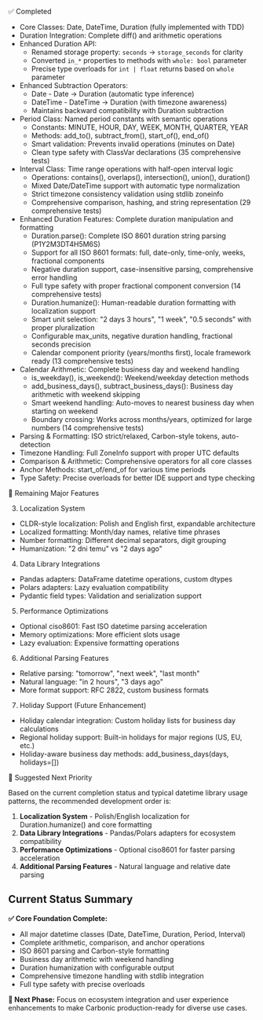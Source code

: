 ✅ Completed

  - Core Classes: Date, DateTime, Duration (fully implemented with TDD)
  - Duration Integration: Complete diff() and arithmetic operations
  - Enhanced Duration API:
    - Renamed storage property: `seconds` → `storage_seconds` for clarity
    - Converted `in_*` properties to methods with `whole: bool` parameter
    - Precise type overloads for `int | float` returns based on `whole` parameter
  - Enhanced Subtraction Operators:
    - Date - Date → Duration (automatic type inference)
    - DateTime - DateTime → Duration (with timezone awareness)
    - Maintains backward compatibility with Duration subtraction
  - Period Class: Named period constants with semantic operations
    - Constants: MINUTE, HOUR, DAY, WEEK, MONTH, QUARTER, YEAR
    - Methods: add_to(), subtract_from(), start_of(), end_of()
    - Smart validation: Prevents invalid operations (minutes on Date)
    - Clean type safety with ClassVar declarations (35 comprehensive tests)
  - Interval Class: Time range operations with half-open interval logic
    - Operations: contains(), overlaps(), intersection(), union(), duration()
    - Mixed Date/DateTime support with automatic type normalization
    - Strict timezone consistency validation using stdlib zoneinfo
    - Comprehensive comparison, hashing, and string representation (29 comprehensive tests)
  - Enhanced Duration Features: Complete duration manipulation and formatting
    - Duration.parse(): Complete ISO 8601 duration string parsing (P1Y2M3DT4H5M6S)
    - Support for all ISO 8601 formats: full, date-only, time-only, weeks, fractional components
    - Negative duration support, case-insensitive parsing, comprehensive error handling
    - Full type safety with proper fractional component conversion (14 comprehensive tests)
    - Duration.humanize(): Human-readable duration formatting with localization support
    - Smart unit selection: "2 days 3 hours", "1 week", "0.5 seconds" with proper pluralization
    - Configurable max_units, negative duration handling, fractional seconds precision
    - Calendar component priority (years/months first), locale framework ready (13 comprehensive tests)
  - Calendar Arithmetic: Complete business day and weekend handling
    - is_weekday(), is_weekend(): Weekend/weekday detection methods
    - add_business_days(), subtract_business_days(): Business day arithmetic with weekend skipping
    - Smart weekend handling: Auto-moves to nearest business day when starting on weekend
    - Boundary crossing: Works across months/years, optimized for large numbers (14 comprehensive tests)
  - Parsing & Formatting: ISO strict/relaxed, Carbon-style tokens, auto-detection
  - Timezone Handling: Full ZoneInfo support with proper UTC defaults
  - Comparison & Arithmetic: Comprehensive operators for all core classes
  - Anchor Methods: start_of/end_of for various time periods
  - Type Safety: Precise overloads for better IDE support and type checking

  🔄 Remaining Major Features

  3. Localization System

  - CLDR-style localization: Polish and English first, expandable architecture
  - Localized formatting: Month/day names, relative time phrases
  - Number formatting: Different decimal separators, digit grouping
  - Humanization: "2 dni temu" vs "2 days ago"

  4. Data Library Integrations

  - Pandas adapters: DataFrame datetime operations, custom dtypes
  - Polars adapters: Lazy evaluation compatibility
  - Pydantic field types: Validation and serialization support

  5. Performance Optimizations

  - Optional ciso8601: Fast ISO datetime parsing acceleration
  - Memory optimizations: More efficient slots usage
  - Lazy evaluation: Expensive formatting operations

  6. Additional Parsing Features

  - Relative parsing: "tomorrow", "next week", "last month"
  - Natural language: "in 2 hours", "3 days ago"
  - More format support: RFC 2822, custom business formats

  7. Holiday Support (Future Enhancement)

  - Holiday calendar integration: Custom holiday lists for business day calculations
  - Regional holiday support: Built-in holidays for major regions (US, EU, etc.)
  - Holiday-aware business day methods: add_business_days(days, holidays=[])

  🎯 Suggested Next Priority

  Based on the current completion status and typical datetime library usage patterns, the recommended development order is:

  1. **Localization System** - Polish/English localization for Duration.humanize() and core formatting
  2. **Data Library Integrations** - Pandas/Polars adapters for ecosystem compatibility
  3. **Performance Optimizations** - Optional ciso8601 for faster parsing acceleration
  4. **Additional Parsing Features** - Natural language and relative date parsing

  ## Current Status Summary

  **✅ Core Foundation Complete:**
  - All major datetime classes (Date, DateTime, Duration, Period, Interval)
  - Complete arithmetic, comparison, and anchor operations
  - ISO 8601 parsing and Carbon-style formatting
  - Business day arithmetic with weekend handling
  - Duration humanization with configurable output
  - Comprehensive timezone handling with stdlib integration
  - Full type safety with precise overloads

  **🔄 Next Phase:** Focus on ecosystem integration and user experience enhancements to make Carbonic production-ready for diverse use cases.
